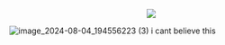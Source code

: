 <p align="center">
  <img src="https://files.catbox.moe/4vzu6j.gif" />
</p>





![image_2024-08-04_194556223 (3)](https://github.com/user-attachments/assets/8d95539f-c721-4526-ac80-db3386d15440)
i cant believe this

